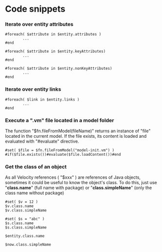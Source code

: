 # Code snippets

### 

### Iterate over entity attributes

```text
#foreach( $attribute in $entity.attributes )
		...
#end

#foreach( $attribute in $entity.keyAttributes)
		...
#end

#foreach( $attribute in $entity.nonKeyAttributes)
		...
#end
```

### Iterate over entity links

```text
#foreach( $link in $entity.links )
		...
#end

```

### Execute a ".vm" file located in a model folder

The function "$fn.fileFromModel\(fileName\)" returns an instance of "file" located in the current model. If the file exists, its content is loaded and evaluated with "\#evaluate" directive.

```text
#set( $file = $fn.fileFromModel("model-init.vm") )
#if($file.exists())#evaluate($file.loadContent())#end
```

### Get the class of an object

As all Velocity references \( "$xxx" \) are references of Java objects, sometimes it could be useful to know the object's class. To do this, just use "**class.name**" \(full name with package\) or "**class.simpleName**" \(only the class name without package\)

```text
#set( $v = 12 )
$v.class.name 
$v.class.simpleName 

#set( $s = "abc" )
$s.class.name 
$s.class.simpleName 

$entity.class.name 

$now.class.simpleName 
```

